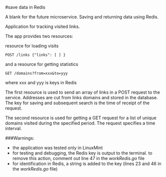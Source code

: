 #save data in Redis

A blank for the future microservice. 
Saving and returning data using Redis.

Application for tracking visited links.

The app provides two resources:

resource for loading visits

	POST /links {"links": [ ] }

and a resource for getting statistics

	GET /domains?from=xxx&to=yyy
where xxx and yyy is keys in Redis

The first resource is used to send an array 
of links in a POST request to the service.
Addresses are cut from links
domains and stored in the database. 
The key for saving and subsequent search 
is the time of receipt of the request.

The second resource is used for getting 
a GET request for a list of unique domains
visited during the specified period.
The request specifies a time interval.

###Warnings:
- the application was tested only in LinuxMint
- for testing and debugging, the Redis key is output to the terminal. 
to remove this action, comment out line 47 in the *workRedis.go* file
- for identification in Redis, a string is added to the key
(lines 23 and 46 in the *workRedis.go* file)